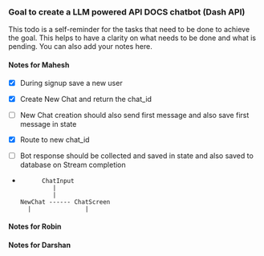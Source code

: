 ### Goal to create a LLM powered API DOCS chatbot (Dash API)

This todo is a self-reminder for the tasks that need to be done to achieve the goal. This helps to have a clarity on what needs to be done and what is pending. You can also add your notes here.

#### Notes for Mahesh

- [x] During signup save a new user
- [x] Create New Chat and return the chat_id
- [ ] New Chat creation should also send first message and also save first message in state
- [x] Route to new chat_id
- [ ] Bot response should be collected and saved in state and also saved to database on Stream completion


-           ChatInput
               |
               |
      NewChat ------ ChatScreen
        |               |        

#### Notes for Robin

#### Notes for Darshan
